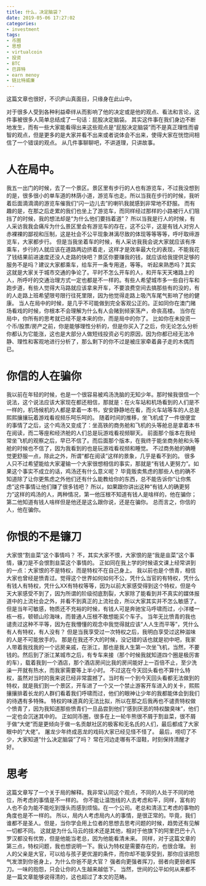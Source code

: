 ```yaml
---
title: 什么，决定脑袋？
date: 2019-05-06 17:27:02
categories:
- investment
tags:
- 币圈
- 思想
- virtualcoin
- 投资
- BTC
- 巴菲特
- earn menoy
- 链比特威廉
---
```

这篇文章也很好，不识庐山真面目，只缘身在此山中。
<!-- more -->
对于很多人受到各种利益牵绊从而影响了他的决定或是他的观点、看法和言论，这件事被很多人简单总结成了一句话：屁股决定脑袋。
其实这件事在我们身边不断地发生，而有一些大家能看得出来这些观点是“屁股决定脑袋”而不是真正理性而睿智的观点，但是更多的是大家并看不出来或者说体会不出来，使得大家在恍惚间相信了一个错误的观点。
从几件事聊聊吧，不讲道理，只讲故事。
# 人在局中。
我五一出门的时候，去了一个景区。景区里有步行的人也有游览车，不过我没想到的是，很多很小的单车道的林荫小道，游览车也走。所以当我在步行的时候，我听着后面滴滴滴的游览车催我们“闪一边儿去”的喇叭我就感到非常地不舒服。
而有趣的是，在那之后走累的我们也坐上了游览车，而同样经过那样的小路被行人们阻挡了的时候，我的想法却是“为什么他们要挡着道”？
所以当我是行人的时候，有人采访我我会痛斥为什么景区里会有游览车的存在，这不公平，这是有钱人对穷人赤裸裸的鄙视和压制，这是社会不公平现象淋漓尽致的体现等等等等，呼吁取缔游览车，大家都步行。
但是当我坐着车的时候，有人采访我我会说大家就应该有序乘车，步行的人就应该在道路两边挤着走，这样才是效率最大化的表现，不能我花了钱结果前进速度还没人走路的快吧？景区你要赚我的钱，就应该给我提供足够的服务不是吗？建议大家都乘车，给车开一条专用道，等等。
听起来熟悉吗？其实这就是大家关于城市交通的争论了。平时不怎么开车的人，和开车天天堵路上的人，所呼吁的交通治理方式一定也都是不一样的。有些人希望城市多一些自行车和跑步道，有些人觉得大马路就应该拿来开车，不要浪费空间去搞那些有的没的，有的人走路上班希望限号限行往死里限，因为他觉得走路上吸汽车尾气影响了他的健康。
当人在局中的时候，是几乎不可能做到完全客观公正的。正如同你在澳门赌场看戏的时候，你根本不会理解为什么有人会赌到倾家荡产，命丧高楼。
当你在局中，你所有的思考就已经不是本来的你，而是局中的你了。
比如你在未投资一个币/股票/房产之前，你是能够理性分析的，但是你买入了之后，你无论怎么分析你都认为它能涨，这也是大部分人做短线投资必亏的原因，因为你都已经无法冷静、理性和客观地进行分析了，那么剩下的你不过是被庄家牵着鼻子走的木偶而已。
# 你信的人在骗你
我以前在年轻的时候，也是一个很容易被鸡汤洗脑的无知少年。那时候我很信一个说法，这个说法应该大家现在都还相信，那就是：在火车站和机场看到的人们是不一样的，机场候机的人都是拿着一本书，安安静静地在看，而火车站等车的人总是熙熙攘攘玩着游戏看视频乐呵乐呵的。
随着时间的推移，坐飞机成了一件很便宜的事情了之后，这个鸡汤又变成了：坐高铁的商务舱和飞机的头等舱总是拿着本书在阅读，而二等座和经济舱的人们总是玩游戏看视频聊天。
前面那个版本在我经常坐飞机的观察之后，早已不信了。而后面那个版本，在我终于能坐商务舱和头等舱的时候也不信了，因为我看到的也是玩游戏看视频和睡觉。
不过商务舱的确睡觉更舒服一点，除此之外，所谓“都在阅读”这样的景象，几乎是看不到的。
很多人只不过希望能给大家灌输一个大家很想相信的事实，那就是“有钱人更努力”。如果这个事实不成立的话，鸡汤还有什么意义呢？
毕竟贩卖焦虑的那些人也的确不知道除了让你更焦虑之外他们还有什么能教给你的东西，总不能告诉你“让你焦虑”这件事情让他们赚了很多钱吧？
所以，如果跟你讲出这种“有钱人的确更努力”这样的鸡汤的人，两种情况，第一他压根不知道有钱人是啥样的，他在骗你；第二他知道有钱人啥样但是他还是这么跟你说，还是在骗你。
总而言之，你信的人，他在骗你。
# 你恨的不是镰刀
大家恨“割韭菜”这个事情吗？
不，其实大家不恨，大家恨的是“我是韭菜”这个事情，镰刀是不会恨割韭菜这个事情的。
正如同在我上学的时候语文课上经常讲到的一点：大家恨的不是特权，而是特权不在自己身上。
我以前也是个愤青，相信大家也曾经是愤青过。觉得这个世界如何如何不公，凭什么当官的有特权，凭什么有钱人有特权，凭什么XX有特权等等，因为以前大家感受得到这个特权，但是今天大家感受不到了，因为所谓的阶级彻底割裂，大家除了能看到并不真实的媒体报道中的上流社会之外，并看不到真正的上流社会，所以大家其实并不怎么敏感了。
但是当年可敏感，物质还不充裕的时候，有钱人可是奔驰宝马呼啸而过，小洋楼一栋一栋，顿顿山珍海味，而普通人压根不敢想能买个车子。
当年无比愤青的我也谴责过这种不平等，因为在我懵懂的观念中我觉得就应该“人人生而平等”，凭什么有人有特权，有人没有？
但是当我享受过一次特权之后，我明白享受过这种滋味的人是不可能放手的。
那是在我还不大的时候，没记错的话也就是初中吧，我家人带着我找我的一个远房亲戚，在浙江，那也是我人生第一次坐飞机，当然，不要钱的。然后到了浙江某城市之后，有专车来接（那个时候我就知道四个圈是极厉害的车），载着我到一个酒店，那个酒店房间比我的房间能好上一百倍不止，至少洗澡一开就有热水，而我家需要等上半小时。
不过这在今天回头看也不算什么特权，虽然对当时的我来说已经非常震撼了。当时有一个到今天回头看都无法做到的特权，就是我们到一个景区，开车进了一个又一个禁止游客开车进入的关卡，熙熙攘攘排着长龙的人群们看着我们呼啸而过，他们的眼神让少年的我都能体会到我们的待遇有多特殊。
特权的味道真的无法比拟，所以在那之后我再也不谴责特权做个愤青了，因为我知道那些愤青们一旦品尝到他们“感到厌恶的特权酸臭味”，他们一定也会沉迷其中的。
正如同币圈，很多在上一轮牛熊很不屑于割韭菜，很不屑于做“大佬”而是更倾向于做一名贡献社区的极客和无名氏的人们，最后都成了大家眼中的“大佬”。
屠龙少年终成恶龙的戏码大家已经见怪不怪了。
最后，唠叨了不少，大家知道“什么决定脑袋”了吗？
常在河边走哪有不湿鞋，时刻保持清醒才好。
# 思考
这篇文章写了一个关于局的解释。我非常认同这个观点，不同的人处于不同的地位，所考虑的事情是不一样的。
你不能让温饱线的人去考虑和平，同样，富有的人也不会为能不能吃到馒头而感到烦恼。在一个公司。老总和清洁工考虑的事物的角度也是不一样的。
所以，局内人考虑局内人的事情，是很正常的。毕竟，我们谁都不是圣人。但是，当你学会用上位者的思想去思考问题的时候，趋势还有见解一切都不同。
这就是为什么马云的技术还是其他，相对于他旗下的阿里巴巴十八罗汉都没有优势，但是他能当老总，因为他能看清未来。
同样，对于这篇文章的第三点，特权问题，我也想说明一下。我认为特权是需要存在的，也很合理。
别人的父亲是大官，可以给与孩子更优渥的条件，而你却不能享受到，那你应该把怨气发泄到你爸身上，为什么你爸不是大官？
强者向更强者挥刀，弱者向更弱者挥刀。一味的抱怨，只会让你的人生越来越低下。
当然，世间的公平如何从来都不是一篇文章能够说得清的，这也超过了本文的范畴。

